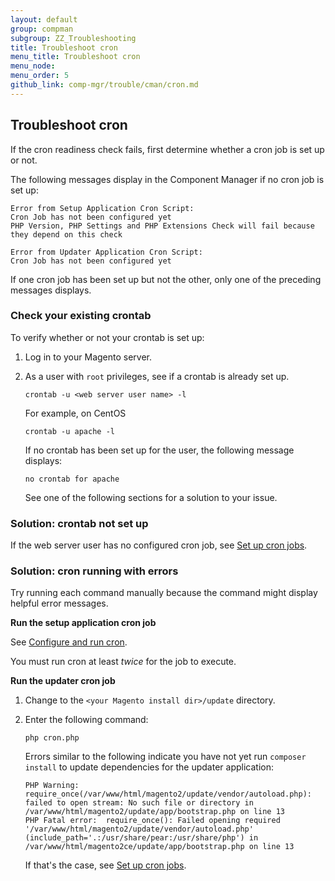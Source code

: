 ```yaml
---
layout: default
group: compman
subgroup: ZZ_Troubleshooting
title: Troubleshoot cron
menu_title: Troubleshoot cron
menu_node: 
menu_order: 5
github_link: comp-mgr/trouble/cman/cron.md
---
```


<h2 id="trouble-cron">Troubleshoot cron</h2>
If the cron readiness check fails, first determine whether a cron job is set up or not.

The following messages display in the Component Manager if no cron job is set up:

	Error from Setup Application Cron Script:
	Cron Job has not been configured yet
	PHP Version, PHP Settings and PHP Extensions Check will fail because they depend on this check

	Error from Updater Application Cron Script:
	Cron Job has not been configured yet

If one cron job has been set up but not the other, only one of the preceding messages displays.

<h3 id="trouble-cron-check">Check your existing crontab</h3>
To verify whether or not your crontab is set up:

1.	Log in to your Magento server.
1.	As a user with `root` privileges, see if a crontab is already set up.

		crontab -u <web server user name> -l

	For example, on CentOS

		crontab -u apache -l

	If no crontab has been set up for the user, the following message displays:

		no crontab for apache

	See one of the following sections for a solution to your issue.

<h3 id="trouble-cron-none">Solution: crontab not set up</h3>
If the web server user has no configured cron job, see <a href="{{ site.gdeurl }}comp-mgr/prereq/prereq_compman-updater.html">Set up cron jobs</a>.

<h3 id="trouble-cron-errors">Solution: cron running with errors</h3>
Try running each command manually because the command might display helpful error messages.

**Run the setup application cron job**

See <a href="{{ site.gdeurl }}config-guide/cli/config-cli-subcommands-cron.html#config-cli-cron-group">Configure and run cron</a>.

<div class="bs-callout bs-callout-info" id="info">
	<p>You must run cron at least <em>twice</em> for the job to execute.</p>
</div>

**Run the updater cron job**

1.	Change to the `<your Magento install dir>/update` directory.
2.	Enter the following command:

		php cron.php

	Errors similar to the following indicate you have not yet run `composer install` to update dependencies for the updater application:

		PHP Warning:  require_once(/var/www/html/magento2/update/vendor/autoload.php): failed to open stream: No such file or directory in /var/www/html/magento2/update/app/bootstrap.php on line 13
		PHP Fatal error:  require_once(): Failed opening required '/var/www/html/magento2/update/vendor/autoload.php' (include_path='.:/usr/share/pear:/usr/share/php') in /var/www/html/magento2ce/update/app/bootstrap.php on line 13

	If that's the case, see <a href="{{ site.gdeurl }}comp-mgr/prereq/prereq_compman-updater.html">Set up cron jobs</a>.




